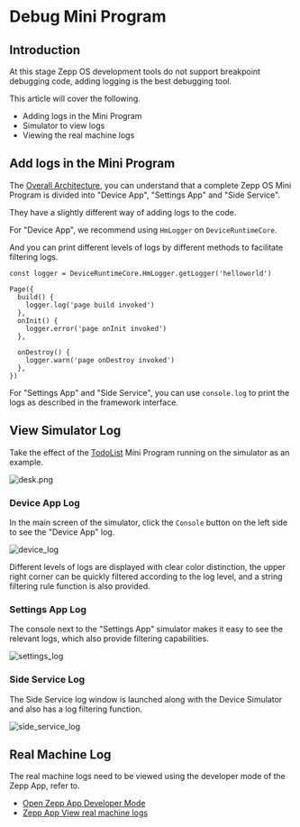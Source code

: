 
# Debug Mini Program

## Introduction[​](/docs/1.0/guides/best-practice/debug/#introduction "Direct link to Introduction")

At this stage Zepp OS development tools do not support breakpoint debugging code, adding logging is the best debugging tool.

This article will cover the following.

* Adding logs in the Mini Program
* Simulator to view logs
* Viewing the real machine logs

## Add logs in the Mini Program[​](/docs/1.0/guides/best-practice/debug/#add-logs-in-the-mini-program "Direct link to Add logs in the Mini Program")

The [Overall Architecture](/docs/1.0/guides/architecture/arc/), you can understand that a complete Zepp OS Mini Program is divided into "Device App", "Settings App" and "Side Service".

They have a slightly different way of adding logs to the code.

For "Device App", we recommend using `HmLogger` on `DeviceRuntimeCore`.

And you can print different levels of logs by different methods to facilitate filtering logs.

```
const logger = DeviceRuntimeCore.HmLogger.getLogger('helloworld')  
  
Page({  
  build() {  
    logger.log('page build invoked')  
  },  
  onInit() {  
    logger.error('page onInit invoked')  
  },  
  
  onDestroy() {  
    logger.warn('page onDestroy invoked')  
  },  
})  

```

For "Settings App" and "Side Service", you can use `console.log` to print the logs as described in the framework interface.

## View Simulator Log[​](/docs/1.0/guides/best-practice/debug/#view-simulator-log "Direct link to View Simulator Log")

Take the effect of the [TodoList](/docs/1.0/samples/app/toDoList/) Mini Program running on the simulator as an example.

![desk.png](/assets/images/workspace-454d86b5be2da7aec9ac4f1c996a5aca.jpg)

### Device App Log[​](/docs/1.0/guides/best-practice/debug/#device-app-log "Direct link to Device App Log")

In the main screen of the simulator, click the `Console` button on the left side to see the "Device App" log.

![device_log](/assets/images/device_log-1b97d0580942f6d1bbfd07f0ae22789b.jpg)

Different levels of logs are displayed with clear color distinction, the upper right corner can be quickly filtered according to the log level, and a string filtering rule function is also provided.

### Settings App Log[​](/docs/1.0/guides/best-practice/debug/#settings-app-log "Direct link to Settings App Log")

The console next to the "Settings App" simulator makes it easy to see the relevant logs, which also provide filtering capabilities.

![settings_log](/assets/images/settings_log-548b0d40eb3539b38c3b6c5a1f18f838.jpg)

### Side Service Log[​](/docs/1.0/guides/best-practice/debug/#side-service-log "Direct link to Side Service Log")

The Side Service log window is launched along with the Device Simulator and also has a log filtering function.

![side_service_log](/assets/images/side_service_log-ef74bfb4193004292db84a9fd142301c.jpg)

## Real Machine Log[​](/docs/1.0/guides/best-practice/debug/#real-machine-log "Direct link to Real Machine Log")

The real machine logs need to be viewed using the developer mode of the Zepp App, refer to.

* [Open Zepp App Developer Mode](/docs/1.0/guides/tools/zepp-app/#developer-mode-opening-method)
* [Zepp App View real machine logs](/docs/1.0/guides/tools/zepp-app/#view-real-machine-logs)
